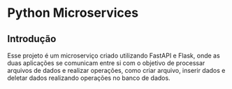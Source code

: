 # Python Microservices

## Introdução

Esse projeto é um microserviço criado utilizando FastAPI e Flask, onde as duas aplicações
se comunicam entre si com o objetivo de processar arquivos de dados e realizar operações, 
como criar arquivo, inserir dados e deletar dados realizando operações no banco de dados.
